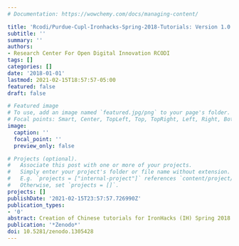 ```yaml
---
# Documentation: https://wowchemy.com/docs/managing-content/

title: 'Rcodi/Purdue-Cupl-Ironhacks-Spring-2018-Tutorials: Version 1.0.0'
subtitle: ''
summary: ''
authors:
- Research Center For Open Digital Innovation RCODI
tags: []
categories: []
date: '2018-01-01'
lastmod: 2021-02-15T18:57:57-05:00
featured: false
draft: false

# Featured image
# To use, add an image named `featured.jpg/png` to your page's folder.
# Focal points: Smart, Center, TopLeft, Top, TopRight, Left, Right, BottomLeft, Bottom, BottomRight.
image:
  caption: ''
  focal_point: ''
  preview_only: false

# Projects (optional).
#   Associate this post with one or more of your projects.
#   Simply enter your project's folder or file name without extension.
#   E.g. `projects = ["internal-project"]` references `content/project/deep-learning/index.md`.
#   Otherwise, set `projects = []`.
projects: []
publishDate: '2021-02-15T23:57:57.726990Z'
publication_types:
- '0'
abstract: Creation of Chinese tutorials for IronHacks (IH) Spring 2018
publication: '*Zenodo*'
doi: 10.5281/zenodo.1305428
---
```

